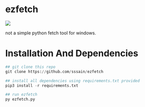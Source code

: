 # ezfetch
<img src="https://i.postimg.cc/4dtRzgdv/ezfetchupdate.png"></img>

not a simple python fetch tool for windows.


# Installation And Dependencies
```py
## git clone this repo
git clone https://github.com/sssain/ezfetch

## install all dependencies using requirements.txt provided
pip3 install -r requirements.txt

## run ezfetch
py ezfetch.py

```
